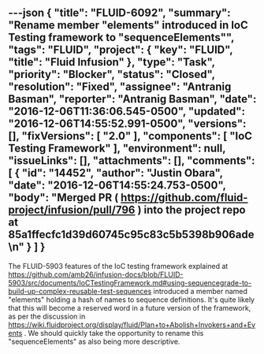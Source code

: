 ---json
{
  "title": "FLUID-6092",
  "summary": "Rename member \"elements\" introduced in IoC Testing framework to \"sequenceElements\"",
  "tags": "FLUID",
  "project": {
    "key": "FLUID",
    "title": "Fluid Infusion"
  },
  "type": "Task",
  "priority": "Blocker",
  "status": "Closed",
  "resolution": "Fixed",
  "assignee": "Antranig Basman",
  "reporter": "Antranig Basman",
  "date": "2016-12-06T11:36:06.545-0500",
  "updated": "2016-12-06T14:55:52.991-0500",
  "versions": [],
  "fixVersions": [
    "2.0"
  ],
  "components": [
    "IoC Testing Framework"
  ],
  "environment": null,
  "issueLinks": [],
  "attachments": [],
  "comments": [
    {
      "id": "14452",
      "author": "Justin Obara",
      "date": "2016-12-06T14:55:24.753-0500",
      "body": "Merged PR ( <https://github.com/fluid-project/infusion/pull/796> ) into the project repo at 85a1ffecfc1d39d60745c95c83c5b5398b906ade\n"
    }
  ]
}
---
The FLUID-5903 features of the IoC testing framework explained at <https://github.com/amb26/infusion-docs/blob/FLUID-5903/src/documents/IoCTestingFramework.md#using-sequencegrade-to-build-up-complex-reusable-test-sequences> introduced a member named "elements" holding a hash of names to sequence definitions. It's quite likely that this will become a reserved word in a future version of the framework, as per the discussion in <https://wiki.fluidproject.org/display/fluid/Plan+to+Abolish+Invokers+and+Events> . We should quickly take the opportunity to rename this "sequenceElements" as also being more descriptive.

        